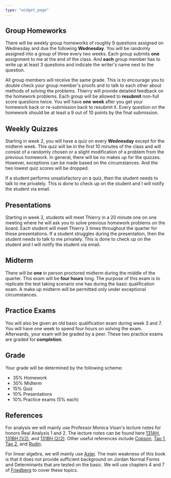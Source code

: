 ```yaml
---
type: "widget_page"
---
```


## Group Homeworks

There will be weekly group homeworks of roughly 9 questions assigned on Wednesday and due the following **Wednesday**. You will be randomly assigned into a group of three every two weeks. Each group submits **one** assignment to me at the end of the class. And **each** group member has to write up at least 3 questions and indicate the writer's name next to the question.

All group members will receive the same grade. This is to encourage you to double check your group member's proofs and to talk to each other about methods of solving the problems. Thierry will provide detailed feedback on the homework problems. Each group will be allowed to **resubmit** non-full score questions twice. You will have **one** **week** after you get your homework back or re-submission back to resubmit it. Every question on the homework should be at least a 9 out of 10 points by the final submission.

## Weekly Quizzes

Starting in week 2, you will have a quiz on every **Wednesday** except for the midterm week. This quiz will be in the first 10 minutes of the class and will consist of a randomly chosen or a slight modification of a problem from the previous homework. In general, there will be no makes up for the quizzes. However, exceptions can be made based on the circumstances. And the two lowest quiz scores will be dropped. 

If a student performs unsatisfactory on a quiz, then the student needs to talk to me privately. This is done to check up on the student and I will notify the student via email.

## Presentations

Starting in week 2, students will meet Thierry in a 20 minute one on one meeting where he will ask you to solve previous homework problems on the board. Each student will meet Thierry 3 times throughout the quarter for these presentations. If a student struggles during the presentation, then the student needs to talk to me privately. This is done to check up on the student and I will notify the student via email. 

## Midterm

There will be **one** in person proctored midterm during the middle of the quarter. This exam will be **four hours** long. The purpose of this exam is to replicate the test taking scenario one has during the basic qualification exam. A make up midterm will be permitted only under exceptional circumstances.

## Practice Exams

You will also be given an old basic qualification exam during week 3 and 7. You will have one week to spend four hours on solving the exam. Afterwards, your exam will be graded by a peer. These two practice exams are graded for **completion**.

## Grade

Your grade will be determined by the following scheme: 
- 35% Homework
- 30% Midterm
- 15% Quiz
- 10% Presentations 
- 10% Practice exams (5% each)

## References

For analysis we will mainly use Professor Monica Visan's lecture notes for honors Real Analysis 1 and 2. The lecture notes can be found here [131AH](https://www.math.ucla.edu/~rchu/131AH.pdf), [131BH (1/2)](https://www.math.ucla.edu/~rchu/131BH1.pdf), and [131BH (2/2)](https://www.math.ucla.edu/~rchu/131BH2.pdf). Other useful references include [Copson](https://www.cambridge.org/core/books/metric-spaces/BA4E385AAC6E2F4206773B0818A318BC), [Tao 1](https://link.springer.com/book/10.1007/978-981-10-1789-6), 
[Tao 2](https://link.springer.com/book/10.1007/978-981-10-1804-6), and [Rudin](https://www.maa.org/press/maa-reviews/principles-of-mathematical-analysis). 

For linear algebra, we will mainly use [Axler](https://link.springer.com/book/10.1007/978-3-319-11080-6). The main weakness of this book is that it does not provide sufficient background on Jordan Normal Forms and Determinants that are tested on the basic. We will use chapters 4 and 7 of  [Friedberg](https://www.pearson.com/en-us/subject-catalog/p/linear-algebra/P200000006185/9780137515424) to cover these topics.


